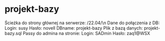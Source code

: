 # projekt-bazy
Ścieżka do strony głównej na serwerze: /22.04/\n
Dane do połączenia z DB:
    Login: susy
    Hasło: novell
    DBname: projekt-bazy
Plik z bazą danych: projekt-bazy.sql
Passy do admina na stronie:
    Login: SADmin
    Hasło: zaq1@WSX
